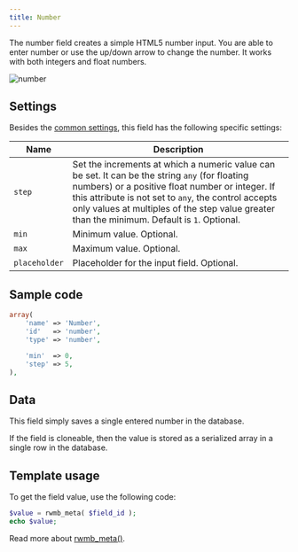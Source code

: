 ```yaml
---
title: Number
---
```


The number field creates a simple HTML5 number input. You are able to enter number or use the up/down arrow to change the number. It works with both integers and float numbers.

![number](https://i.imgur.com/ioHgKyI.png)

## Settings

Besides the [common settings](/field-settings/), this field has the following specific settings:

Name | Description
--- | ---
`step` | Set the increments at which a numeric value can be set. It can be the string `any` (for floating numbers) or a positive float number or integer. If this attribute is not set to `any`, the control accepts only values at multiples of the step value greater than the minimum. Default is `1`. Optional.
`min` | Minimum value. Optional.
`max` | Maximum value. Optional.
`placeholder` | Placeholder for the input field. Optional.

## Sample code

```php
array(
    'name' => 'Number',
    'id'   => 'number',
    'type' => 'number',

    'min'  => 0,
    'step' => 5,
),
```

## Data

This field simply saves a single entered number in the database.

If the field is cloneable, then the value is stored as a serialized array in a single row in the database.

## Template usage

To get the field value, use the following code:

```php
$value = rwmb_meta( $field_id );
echo $value;
```

Read more about [rwmb_meta()](/functions/rwmb-meta/).